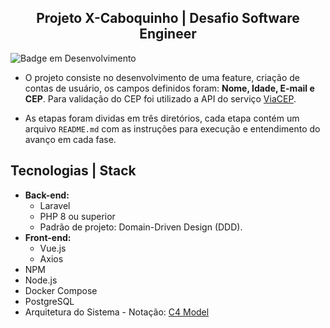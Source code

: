<h2 align="center">Projeto X-Caboquinho | Desafio Software Engineer </h2>

![Badge em Desenvolvimento](http://img.shields.io/static/v1?label=STATUS&message=EM%20DESENVOLVIMENTO&color=GREEN&style=for-the-badge)

  - O projeto consiste no desenvolvimento de uma feature, criação de contas de usuário, os campos definidos foram:
**Nome, Idade, E-mail e CEP**. Para validação do CEP foi utilizado a API do serviço [ViaCEP](https://viacep.com.br/).

  - As etapas foram dividas em três diretórios, cada etapa contém um arquivo `README.md` com as instruções para execução e entendimento do avanço em cada fase.

  ## Tecnologias | Stack
  - **Back-end:**
    - Laravel
    - PHP 8 ou superior
    - Padrão de projeto: Domain-Driven Design (DDD).
  - **Front-end:**
    - Vue.js
    - Axios
  - NPM
  - Node.js 
  - Docker Compose
  - PostgreSQL
  - Arquitetura do Sistema - Notação: [C4 Model](https://c4model.com/)
    

